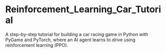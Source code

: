 # Reinforcement_Learning_Car_Tutorial
A step-by-step tutorial for building a car racing game in Python with PyGame and PyTorch, where an AI agent learns to drive using reinforcement learning (PPO).
